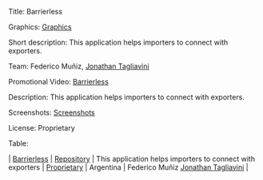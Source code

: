 Title: Barrierless

Graphics: [Graphics](https://drive.google.com/drive/folders/1tSJVaAht9vlDQLrhgmK8Fr5pItCzA_Jl?usp=sharing)

Short description: This application helps importers to connect with exporters.

Team: Federico Muñiz, [Jonathan Tagliavini](https://github.com/JTagliavini)

Promotional Video: [Barrierless](https://youtu.be/AEns656h8Cs)

Description: This application helps importers to connect with exporters.

Screenshots: [Screenshots](https://drive.google.com/drive/folders/1XfHc7RBjg0_9vMwXfZt2yo1-GWLhIA3O?usp=sharing)

License: Proprietary


Table:

| [Barrierless](https://drive.google.com/drive/folders/1oNNpbmPYyNxXA5mD2VLTcY0zzK46PY8x?usp=sharing) | [Repository](https://github.com/JTagliavini/Barrierless) | This application helps importers to connect with exporters | [Proprietary](https://en.wikipedia.org/wiki/Proprietary_software) | Argentina | Federico Muñiz [Jonathan Tagliavini](https://github.com/JTagliavini) |
